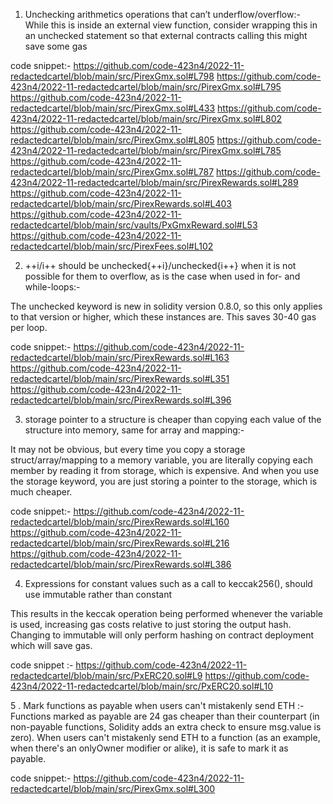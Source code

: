 


1. Unchecking arithmetics operations that can’t underflow/overflow:-
While this is inside an external view function, consider wrapping this in an unchecked statement so that external contracts calling this might save some gas

code snippet:-
https://github.com/code-423n4/2022-11-redactedcartel/blob/main/src/PirexGmx.sol#L798
https://github.com/code-423n4/2022-11-redactedcartel/blob/main/src/PirexGmx.sol#L795
https://github.com/code-423n4/2022-11-redactedcartel/blob/main/src/PirexGmx.sol#L433
https://github.com/code-423n4/2022-11-redactedcartel/blob/main/src/PirexGmx.sol#L802
https://github.com/code-423n4/2022-11-redactedcartel/blob/main/src/PirexGmx.sol#L805
https://github.com/code-423n4/2022-11-redactedcartel/blob/main/src/PirexGmx.sol#L785
https://github.com/code-423n4/2022-11-redactedcartel/blob/main/src/PirexGmx.sol#L787
https://github.com/code-423n4/2022-11-redactedcartel/blob/main/src/PirexRewards.sol#L289
https://github.com/code-423n4/2022-11-redactedcartel/blob/main/src/PirexRewards.sol#L403
https://github.com/code-423n4/2022-11-redactedcartel/blob/main/src/vaults/PxGmxReward.sol#L53
https://github.com/code-423n4/2022-11-redactedcartel/blob/main/src/PirexFees.sol#L102


2. ++i/i++ should be unchecked{++i}/unchecked{i++} when it is not possible for them to overflow, as is the case when used in for- and while-loops:-

The unchecked keyword is new in solidity version 0.8.0, so this only applies to that version or higher, which these instances are. This saves 30-40 gas per loop.

code snippet:-
https://github.com/code-423n4/2022-11-redactedcartel/blob/main/src/PirexRewards.sol#L163
https://github.com/code-423n4/2022-11-redactedcartel/blob/main/src/PirexRewards.sol#L351
https://github.com/code-423n4/2022-11-redactedcartel/blob/main/src/PirexRewards.sol#L396


3. storage pointer to a structure is cheaper than copying each value of the structure into memory, same for array and mapping:-

It may not be obvious, but every time you copy a storage struct/array/mapping to a memory variable, you are literally copying each member by reading it from storage, which is expensive. And when you use the storage keyword, you are just storing a pointer to the storage, which is much cheaper.

code snippet:-
https://github.com/code-423n4/2022-11-redactedcartel/blob/main/src/PirexRewards.sol#L160
https://github.com/code-423n4/2022-11-redactedcartel/blob/main/src/PirexRewards.sol#L216
https://github.com/code-423n4/2022-11-redactedcartel/blob/main/src/PirexRewards.sol#L386


4. Expressions for constant values such as a call to keccak256(), should use immutable rather than constant

This results in the keccak operation being performed whenever the variable is used, increasing gas costs relative to just storing the output hash. Changing to immutable will only perform hashing on contract deployment which will save gas.

code snippet :-
https://github.com/code-423n4/2022-11-redactedcartel/blob/main/src/PxERC20.sol#L9
https://github.com/code-423n4/2022-11-redactedcartel/blob/main/src/PxERC20.sol#L10

5 . Mark functions as payable when users can't mistakenly send ETH :-
Functions marked as payable are 24 gas cheaper than their counterpart (in non-payable functions, Solidity adds an extra check to ensure msg.value is zero).
When users can't mistakenly send ETH to a function (as an example, when there's an onlyOwner modifier or alike), it is safe to mark it as payable.

code snippet:-
https://github.com/code-423n4/2022-11-redactedcartel/blob/main/src/PirexGmx.sol#L300

